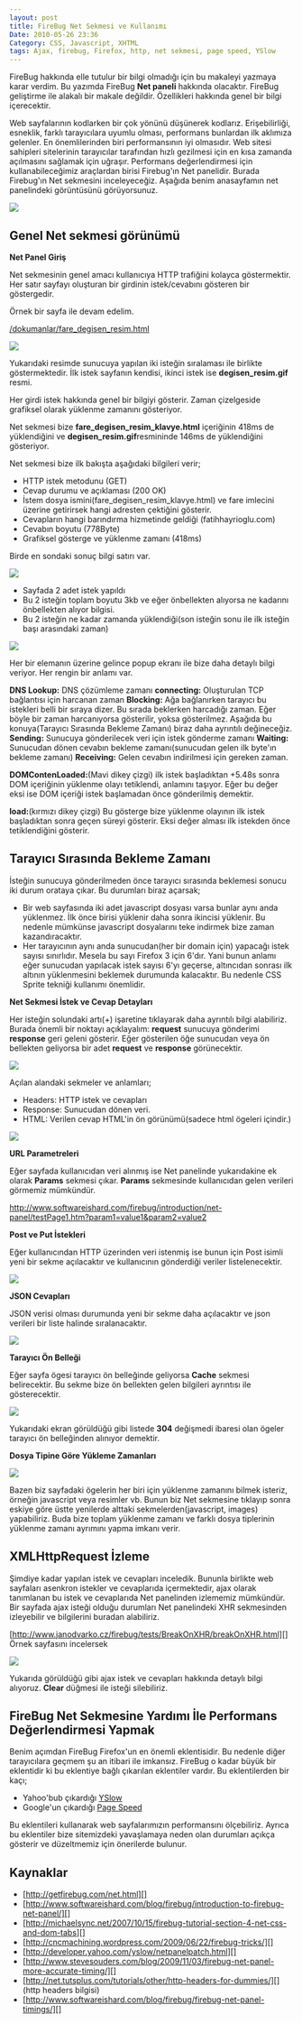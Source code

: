 ```yaml
---
layout: post
title: FireBug Net Sekmesi ve Kullanımı
Date: 2010-05-26 23:36
Category: CSS, Javascript, XHTML
tags: Ajax, firebug, Firefox, http, net sekmesi, page speed, YSlow
---
```


FireBug hakkında elle tutulur bir bilgi olmadığı için bu makaleyi
yazmaya karar verdim. Bu yazımda FireBug **Net paneli** hakkında
olacaktır. FireBug geliştirme ile alakalı bir makale değildir.
Özellikleri hakkında genel bir bilgi içerecektir.

Web sayfalarının kodlarken bir çok yönünü düşünerek kodlarız.
Erişebilirliği, esneklik, farklı tarayıcılara uyumlu olması, performans
bunlardan ilk aklımıza gelenler. En önemlilerinden biri performansının
iyi olmasıdır. Web sitesi sahipleri sitelerinin tarayıcılar tarafından
hızlı gezilmesi için en kısa zamanda açılmasını sağlamak için uğraşır.
Performans değerlendirmesi için kullanabileceğimiz araçlardan birisi
Firebug'ın Net panelidir. Burada Firebug'ın Net sekmesini inceleyeceğiz.
Aşağıda benim anasayfamın net panelindeki görüntüsünü
görüyorsunuz.

![][100]

## Genel Net sekmesi görünümü

**Net Panel Giriş**

Net sekmesinin genel amacı kullanıcıya HTTP trafiğini kolayca
göstermektir. Her satır sayfayı oluşturan bir girdinin istek/cevabını
gösteren bir göstergedir.

Örnek bir sayfa ile devam edelim.

[/dokumanlar/fare_degisen_resim.html][]

![][1]

Yukarıdaki resimde sunucuya yapılan iki isteğin sıralaması ile birlikte
göstermektedir. İlk istek sayfanın kendisi, ikinci istek ise
**degisen_resim.gif** resmi.

Her girdi istek hakkında genel bir bilgiyi gösterir. Zaman çizelgeside
grafiksel olarak yüklenme zamanını gösteriyor.

Net sekmesi bize **fare_degisen_resim_klavye.html** içeriğinin 418ms
de yüklendiğini ve **degisen_resim.gif**resmininde 146ms de
yüklendiğini gösteriyor.

Net sekmesi bize ilk bakışta aşağıdaki bilgileri verir;

-   HTTP istek metodunu (GET)
-   Cevap durumu ve açıklaması (200 OK)
-   İstem dosya ismini(fare_degisen_resim_klavye.html) ve fare
    imlecini üzerine getirirsek hangi adresten çektiğini gösterir.
-   Cevapların hangi barındırma hizmetinde geldiği (fatihhayrioglu.com)
-   Cevabın boyutu (778Byte)
-   Grafiksel gösterge ve yüklenme zamanı (418ms)

Birde en sondaki sonuç bilgi satırı var.

![][2]

-   Sayfada 2 adet istek yapıldı
-   Bu 2 isteğin toplam boyutu 3kb ve eğer önbellekten alıyorsa ne
    kadarını önbellekten alıyor bilgisi.
-   Bu 2 isteğin ne kadar zamanda yüklendiği(son isteğin sonu ile ilk
    isteğin başı arasındaki zaman)

![][3]

Her bir elemanın üzerine gelince popup ekranı ile bize daha detaylı
bilgi veriyor. Her rengin bir anlamı var.

**DNS Lookup:** DNS çözümleme zamanı
**connecting:** Oluşturulan TCP bağlantısı için harcanan zaman
**Blocking:** Ağa bağlanırken tarayıcı bu istekleri belli bir sıraya
dizer. Bu sırada beklerken harcadığı zaman. Eğer böyle bir zaman
harcanıyorsa gösterilir, yoksa gösterilmez. Aşağıda bu konuya(Tarayıcı
Sırasında Bekleme Zamanı) biraz daha ayrıntılı değineceğiz.
**Sending:** Sunucuya gönderilecek veri için istek gönderme zamanı
**Waiting:** Sunucudan dönen cevabın bekleme zamanı(sunucudan gelen ilk
byte'ın bekleme zamanı)
**Receiving:** Gelen cevabın indirilmesi için gereken zaman.

**DOMContenLoaded:**(Mavi dikey çizgi) ilk istek başladıktan +5.48s
sonra DOM içeriğinin yüklenme olayı tetiklendi, anlamını taşıyor. Eğer
bu değer eksi ise DOM içeriği istek başlamadan önce gönderilmiş
demektir.

**load:**(kırmızı dikey çizgi) Bu gösterge bize yüklenme olayının ilk
istek başladıktan sonra geçen süreyi gösterir. Eksi değer alması ilk
istekden önce tetiklendiğini gösterir.

## Tarayıcı Sırasında Bekleme Zamanı

İsteğin sunucuya gönderilmeden önce tarayıcı sırasında beklemesi sonucu
iki durum orataya çıkar. Bu durumları biraz açarsak;

-   Bir web sayfasında iki adet javascript dosyası varsa bunlar aynı
    anda yüklenmez. İlk önce birisi yüklenir daha sonra ikincisi
    yüklenir. Bu nedenle mümkünse javascript dosyalarını teke indirmek
    bize zaman kazandıracaktır.
-   Her tarayıcının aynı anda sunucudan(her bir domain için) yapacağı
    istek sayısı sınırlıdır. Mesela bu sayı Firefox 3 için 6'dır. Yani
    bunun anlamı eğer sunucudan yapılacak istek sayısı 6'yı geçerse,
    altıncıdan sonrası ilk altının yüklenmesini beklemek durumunda
    kalacaktır. Bu nedenle CSS Sprite tekniği kullanımı önemlidir.

**Net Sekmesi İstek ve Cevap Detayları**

Her isteğin solundaki artı(+) işaretine tıklayarak daha ayrıntılı bilgi
alabiliriz. Burada önemli bir noktayı açıklayalım: **request** sunucuya
gönderimi **response** geri geleni gösterir. Eğer gösterilen öğe
sunucudan veya ön bellekten geliyorsa bir adet **request** ve
**response** görünecektir.

![][4]

Açılan alandaki sekmeler ve anlamları;

-   Headers: HTTP istek ve cevapları
-   Response: Sunucudan dönen veri.
-   HTML: Verilen cevap HTML'in ön görünümü(sadece html ögeleri
    içindir.)

![][5]

**URL Parametreleri**

Eğer sayfada kullanıcıdan veri alınmış ise Net panelinde yukarıdakine ek
olarak **Params** sekmesi çıkar. **Params** sekmesinde kullanıcıdan
gelen verileri görmemiz mümkündür.

http://www.softwareishard.com/firebug/introduction/net-panel/testPage1.htm?param1=value1&param2=value2

**Post ve Put İstekleri**

Eğer kullanıcından HTTP üzerinden veri istenmiş ise bunun için Post
isimli yeni bir sekme açılacaktır ve kullanıcının gönderdiği veriler
listelenecektir.

![][6]

**JSON Cevapları**

JSON verisi olması durumunda yeni bir sekme daha açılacaktır ve json
verileri bir liste halinde sıralanacaktır.

![][7]

**Tarayıcı Ön Belleği**

Eğer sayfa ögesi tarayıcı ön belleğinde geliyorsa **Cache** sekmesi
belirecektir. Bu sekme bize ön bellekten gelen bilgileri ayrıntısı ile
gösterecektir.

![][8]

Yukarıdaki ekran görüldüğü gibi listede **304** değişmedi ibaresi olan
ögeler tarayıcı ön belleğinden alınıyor demektir.

**Dosya Tipine Göre Yükleme Zamanları**

![][9]

Bazen biz sayfadaki ögelerin her biri için yüklenme zamanını bilmek
isteriz, örneğin javascript veya resimler vb. Bunun biz Net sekmesine
tıklayıp sonra eskiye göre üstte yenilerde alttaki
sekmelerden(javascript, images) yapabiliriz. Buda bize toplam yüklenme
zamanı ve farklı dosya tiplerinin yüklenme zamanı ayrımını yapma imkanı
verir.

## XMLHttpRequest İzleme

Şimdiye kadar yapılan istek ve cevapları inceledik. Bununla birlikte web
sayfaları asenkron istekler ve cevaplarıda içermektedir, ajax olarak
tanımlanan bu istek ve cevaplarıda Net panelinden izlememiz mümkündür.
Bir sayfada ajax isteği olduğu durumları Net panelindeki XHR sekmesinden
izleyebilir ve bilgilerini buradan alabiliriz.

[http://www.janodvarko.cz/firebug/tests/BreakOnXHR/breakOnXHR.html][]
Örnek sayfasını incelersek

![][10]

Yukarıda görüldüğü gibi ajax istek ve cevapları hakkında detaylı bilgi
alıyoruz. **Clear** düğmesi ile isteği silebiliriz.

## FireBug Net Sekmesine Yardımı İle Performans Değerlendirmesi Yapmak

Benim açımdan FireBug Firefox'un en önemli eklentisidir. Bu nedenle
diğer tarayıcılara geçmem şu an itibari ile imkansız. FireBug o kadar
büyük bir eklentidir ki bu eklentiye bağlı çıkarılan eklentiler vardır.
Bu eklentilerden bir kaçı;

-   Yahoo'bub çıkardığı [YSlow][]
-   Google'un çıkardığı [Page Speed][]

Bu eklentileri kullanarak web sayfalarımızın performansını ölçebiliriz.
Ayrıca bu eklentiler bize sitemizdeki yavaşlamaya neden olan durumları
açıkça gösterir ve düzeltmemiz için önerilerde bulunur.

## Kaynaklar

-   [http://getfirebug.com/net.html][]
-   [http://www.softwareishard.com/blog/firebug/introduction-to-firebug-net-panel/][]
-   [http://michaelsync.net/2007/10/15/firebug-tutorial-section-4-net-css-and-dom-tabs][]
-   [http://cncmachining.wordpress.com/2009/06/22/firebug-tricks/][]
-   [http://developer.yahoo.com/yslow/netpanelpatch.html][]
-   [http://www.stevesouders.com/blog/2009/11/03/firebug-net-panel-more-accurate-timing/][]
-   [http://net.tutsplus.com/tutorials/other/http-headers-for-dummies/][]
    (http headers bilgisi)
-   [http://www.softwareishard.com/blog/firebug/firebug-net-panel-timings/][]


  [100]: /images/fh_firebug_net_sekme-298x300.gif
  [/dokumanlar/fare_degisen_resim.html]: /dokumanlar/fare_degisen_resim.html
  [1]: /images/fh_firebug_net_sekme_02.gif
  [2]: /images/firebug_net3-300x8.gif
  [3]: /images/fh_firebug_net_sekme_05.gif
  [4]: /images/firebug_net6-300x179.gif
  [5]: /images/fh_firebug_net_sekme_07.png
  [6]: /images/fh_firebug_net_sekme_08.png
  [7]: /images/fh_firebug_net_sekme_09.png
  [8]: /images/fh_firebug_net_sekme_10.gif
  [9]: /images/fh_firebug_net_sekme_11.gif
  [http://www.janodvarko.cz/firebug/tests/BreakOnXHR/breakOnXHR.html]: http://www.janodvarko.cz/firebug/tests/BreakOnXHR/breakOnXHR.html
  [10]: /images/firebug_net8-255x300.gif
  [YSlow]: https://addons.mozilla.org/en-US/firefox/addon/5369/ "YSlow"
  [Page Speed]: http://code.google.com/speed/page-speed/ "Page Speed"
  [http://getfirebug.com/net.html]: http://getfirebug.com/net.html
  [http://www.softwareishard.com/blog/firebug/introduction-to-firebug-net-panel/]: http://www.softwareishard.com/blog/firebug/introduction-to-firebug-net-panel/
    "http://www.softwareishard.com/blog/firebug/introduction-to-firebug-net-panel/"
  [http://michaelsync.net/2007/10/15/firebug-tutorial-section-4-net-css-and-dom-tabs]: http://michaelsync.net/2007/10/15/firebug-tutorial-section-4-net-css-and-dom-tabs
    "http://michaelsync.net/2007/10/15/firebug-tutorial-section-4-net-css-and-dom-tabs"
  [http://cncmachining.wordpress.com/2009/06/22/firebug-tricks/]: http://cncmachining.wordpress.com/2009/06/22/firebug-tricks/
  [http://developer.yahoo.com/yslow/netpanelpatch.html]: http://developer.yahoo.com/yslow/netpanelpatch.html
    "http://developer.yahoo.com/yslow/netpanelpatch.html"
  [http://www.stevesouders.com/blog/2009/11/03/firebug-net-panel-more-accurate-timing/]: http://www.stevesouders.com/blog/2009/11/03/firebug-net-panel-more-accurate-timing/
  [http://net.tutsplus.com/tutorials/other/http-headers-for-dummies/]: http://net.tutsplus.com/tutorials/other/http-headers-for-dummies/
  [http://www.softwareishard.com/blog/firebug/firebug-net-panel-timings/]: http://www.softwareishard.com/blog/firebug/firebug-net-panel-timings/
